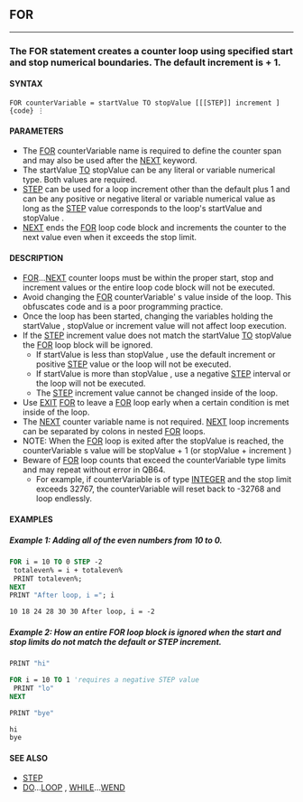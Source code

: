 ## FOR
---

### The FOR statement creates a counter loop using specified start and stop numerical boundaries. The default increment is + 1.

#### SYNTAX

`FOR counterVariable = startValue TO stopValue [[[STEP]] increment ] {code} ⋮`

#### PARAMETERS
* The [FOR](./FOR.md) counterVariable name is required to define the counter span and may also be used after the [NEXT](./NEXT.md) keyword.
* The startValue [TO](./TO.md) stopValue can be any literal or variable numerical type. Both values are  required.
* [STEP](./STEP.md) can be used for a loop increment other than the default plus 1 and can be any positive or negative literal or variable numerical value as long as the [STEP](./STEP.md) value corresponds to the loop's startValue and stopValue .
* [NEXT](./NEXT.md) ends the [FOR](./FOR.md) loop code block and increments the counter to the next value even when it exceeds the stop limit.


#### DESCRIPTION
* [FOR](./FOR.md)...[NEXT](./NEXT.md) counter loops must be within the proper start, stop and increment values or the entire loop code block will not be executed.
* Avoid changing the [FOR](./FOR.md) counterVariable' s value inside of the loop. This obfuscates code and is a poor programming practice.
* Once the loop has been started, changing the variables holding the startValue , stopValue or increment value will not affect loop execution.
* If the [STEP](./STEP.md) increment value does not match the startValue [TO](./TO.md) stopValue the [FOR](./FOR.md) loop block will be ignored.
	* If startValue is less than stopValue , use the default increment or positive [STEP](./STEP.md) value or the loop will not be executed.
	* If startValue is more than stopValue , use a negative [STEP](./STEP.md) interval or the loop will not be executed.
	* The [STEP](./STEP.md) increment value cannot be changed inside of the loop.
* Use [EXIT](./EXIT.md) [FOR](./FOR.md) to leave a [FOR](./FOR.md) loop early when a certain condition is met inside of the loop.
* The [NEXT](./NEXT.md) counter variable name is not required. [NEXT](./NEXT.md) loop increments can be separated by colons in nested [FOR](./FOR.md) loops.
* NOTE: When the [FOR](./FOR.md) loop is exited after the stopValue is reached, the counterVariable s value will be stopValue + 1 (or stopValue + increment )
* Beware of [FOR](./FOR.md) loop counts that exceed the counterVariable type limits and may repeat without error in QB64.
	* For example, if counterVariable is of type [INTEGER](./INTEGER.md) and the stop limit exceeds 32767, the counterVariable will reset back to -32768 and loop endlessly.


#### EXAMPLES
##### Example 1: Adding all of the even numbers from 10 to 0.
```vb
FOR i = 10 TO 0 STEP -2
 totaleven% = i + totaleven%
 PRINT totaleven%;
NEXT
PRINT "After loop, i ="; i
```
  
```vb
10 18 24 28 30 30 After loop, i = -2
```
  
##### Example 2: How an entire FOR loop block is ignored when the start and stop limits do not match the default or STEP increment.
```vb
PRINT "hi"

FOR i = 10 TO 1 'requires a negative STEP value
 PRINT "lo"
NEXT

PRINT "bye"
```
  
```vb
hi
bye
```
  


#### SEE ALSO
* [STEP](./STEP.md)
* [DO](./DO.md)...[LOOP](./LOOP.md) , [WHILE](./WHILE.md)...[WEND](./WEND.md)
